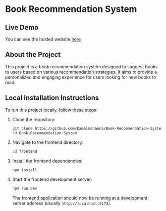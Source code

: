 # Book Recommendation System

## Live Demo

You can see the hosted website [here](https://kamalmahanna.github.io/Book-Recommendation-System/)

## About the Project

This project is a book recommendation system designed to suggest books to users based on various recommendation strategies. It aims to provide a personalized and engaging experience for users looking for new books to read.

## Local Installation Instructions

To run this project locally, follow these steps:

1. Clone the repository:

    ```bash
    git clone https://github.com/kamalmahanna/Book-Recommendation-System.git
    cd Book-Recommendation-System
    ```

2. Navigate to the frontend directory:

    ```bash
    cd frontend
    ```

3. Install the frontend dependencies:

    ```bash
    npm install
    ```

4. Start the frontend development server:

    ```bash
    npm run dev
    ```

    The frontend application should now be running at a development server address (usually `http://localhost:5173`).


